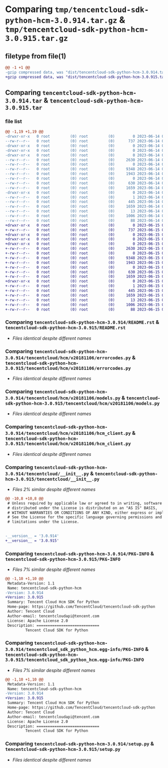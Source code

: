 # Comparing `tmp/tencentcloud-sdk-python-hcm-3.0.914.tar.gz` & `tmp/tencentcloud-sdk-python-hcm-3.0.915.tar.gz`

## filetype from file(1)

```diff
@@ -1 +1 @@
-gzip compressed data, was "dist/tencentcloud-sdk-python-hcm-3.0.914.tar", last modified: Wed Jun 14 00:27:31 2023, max compression
+gzip compressed data, was "dist/tencentcloud-sdk-python-hcm-3.0.915.tar", last modified: Thu Jun 15 00:26:51 2023, max compression
```

## Comparing `tencentcloud-sdk-python-hcm-3.0.914.tar` & `tencentcloud-sdk-python-hcm-3.0.915.tar`

### file list

```diff
@@ -1,19 +1,19 @@
-drwxr-xr-x   0 root         (0) root         (0)        0 2023-06-14 00:27:31.000000 tencentcloud-sdk-python-hcm-3.0.914/
--rw-r--r--   0 root         (0) root         (0)      737 2023-06-14 00:27:31.000000 tencentcloud-sdk-python-hcm-3.0.914/README.rst
-drwxr-xr-x   0 root         (0) root         (0)        0 2023-06-14 00:27:31.000000 tencentcloud-sdk-python-hcm-3.0.914/tencentcloud/
-drwxr-xr-x   0 root         (0) root         (0)        0 2023-06-14 00:27:31.000000 tencentcloud-sdk-python-hcm-3.0.914/tencentcloud/hcm/
-drwxr-xr-x   0 root         (0) root         (0)        0 2023-06-14 00:27:31.000000 tencentcloud-sdk-python-hcm-3.0.914/tencentcloud/hcm/v20181106/
--rw-r--r--   0 root         (0) root         (0)     2630 2023-06-14 00:27:31.000000 tencentcloud-sdk-python-hcm-3.0.914/tencentcloud/hcm/v20181106/errorcodes.py
--rw-r--r--   0 root         (0) root         (0)        0 2023-06-14 00:27:31.000000 tencentcloud-sdk-python-hcm-3.0.914/tencentcloud/hcm/v20181106/__init__.py
--rw-r--r--   0 root         (0) root         (0)     9348 2023-06-14 00:27:31.000000 tencentcloud-sdk-python-hcm-3.0.914/tencentcloud/hcm/v20181106/models.py
--rw-r--r--   0 root         (0) root         (0)     1943 2023-06-14 00:27:31.000000 tencentcloud-sdk-python-hcm-3.0.914/tencentcloud/hcm/v20181106/hcm_client.py
--rw-r--r--   0 root         (0) root         (0)        0 2023-06-14 00:27:31.000000 tencentcloud-sdk-python-hcm-3.0.914/tencentcloud/hcm/__init__.py
--rw-r--r--   0 root         (0) root         (0)      630 2023-06-14 00:27:31.000000 tencentcloud-sdk-python-hcm-3.0.914/tencentcloud/__init__.py
--rw-r--r--   0 root         (0) root         (0)     1659 2023-06-14 00:27:31.000000 tencentcloud-sdk-python-hcm-3.0.914/PKG-INFO
-drwxr-xr-x   0 root         (0) root         (0)        0 2023-06-14 00:27:31.000000 tencentcloud-sdk-python-hcm-3.0.914/tencentcloud_sdk_python_hcm.egg-info/
--rw-r--r--   0 root         (0) root         (0)        1 2023-06-14 00:27:31.000000 tencentcloud-sdk-python-hcm-3.0.914/tencentcloud_sdk_python_hcm.egg-info/dependency_links.txt
--rw-r--r--   0 root         (0) root         (0)      445 2023-06-14 00:27:31.000000 tencentcloud-sdk-python-hcm-3.0.914/tencentcloud_sdk_python_hcm.egg-info/SOURCES.txt
--rw-r--r--   0 root         (0) root         (0)     1659 2023-06-14 00:27:31.000000 tencentcloud-sdk-python-hcm-3.0.914/tencentcloud_sdk_python_hcm.egg-info/PKG-INFO
--rw-r--r--   0 root         (0) root         (0)       13 2023-06-14 00:27:31.000000 tencentcloud-sdk-python-hcm-3.0.914/tencentcloud_sdk_python_hcm.egg-info/top_level.txt
--rw-r--r--   0 root         (0) root         (0)     1006 2023-06-14 00:27:31.000000 tencentcloud-sdk-python-hcm-3.0.914/setup.py
--rw-r--r--   0 root         (0) root         (0)       88 2023-06-14 00:27:31.000000 tencentcloud-sdk-python-hcm-3.0.914/setup.cfg
+drwxr-xr-x   0 root         (0) root         (0)        0 2023-06-15 00:26:51.000000 tencentcloud-sdk-python-hcm-3.0.915/
+-rw-r--r--   0 root         (0) root         (0)      737 2023-06-15 00:26:51.000000 tencentcloud-sdk-python-hcm-3.0.915/README.rst
+drwxr-xr-x   0 root         (0) root         (0)        0 2023-06-15 00:26:51.000000 tencentcloud-sdk-python-hcm-3.0.915/tencentcloud/
+drwxr-xr-x   0 root         (0) root         (0)        0 2023-06-15 00:26:51.000000 tencentcloud-sdk-python-hcm-3.0.915/tencentcloud/hcm/
+drwxr-xr-x   0 root         (0) root         (0)        0 2023-06-15 00:26:51.000000 tencentcloud-sdk-python-hcm-3.0.915/tencentcloud/hcm/v20181106/
+-rw-r--r--   0 root         (0) root         (0)     2630 2023-06-15 00:26:51.000000 tencentcloud-sdk-python-hcm-3.0.915/tencentcloud/hcm/v20181106/errorcodes.py
+-rw-r--r--   0 root         (0) root         (0)        0 2023-06-15 00:26:51.000000 tencentcloud-sdk-python-hcm-3.0.915/tencentcloud/hcm/v20181106/__init__.py
+-rw-r--r--   0 root         (0) root         (0)     9348 2023-06-15 00:26:51.000000 tencentcloud-sdk-python-hcm-3.0.915/tencentcloud/hcm/v20181106/models.py
+-rw-r--r--   0 root         (0) root         (0)     1943 2023-06-15 00:26:51.000000 tencentcloud-sdk-python-hcm-3.0.915/tencentcloud/hcm/v20181106/hcm_client.py
+-rw-r--r--   0 root         (0) root         (0)        0 2023-06-15 00:26:51.000000 tencentcloud-sdk-python-hcm-3.0.915/tencentcloud/hcm/__init__.py
+-rw-r--r--   0 root         (0) root         (0)      630 2023-06-15 00:26:51.000000 tencentcloud-sdk-python-hcm-3.0.915/tencentcloud/__init__.py
+-rw-r--r--   0 root         (0) root         (0)     1659 2023-06-15 00:26:51.000000 tencentcloud-sdk-python-hcm-3.0.915/PKG-INFO
+drwxr-xr-x   0 root         (0) root         (0)        0 2023-06-15 00:26:51.000000 tencentcloud-sdk-python-hcm-3.0.915/tencentcloud_sdk_python_hcm.egg-info/
+-rw-r--r--   0 root         (0) root         (0)        1 2023-06-15 00:26:51.000000 tencentcloud-sdk-python-hcm-3.0.915/tencentcloud_sdk_python_hcm.egg-info/dependency_links.txt
+-rw-r--r--   0 root         (0) root         (0)      445 2023-06-15 00:26:51.000000 tencentcloud-sdk-python-hcm-3.0.915/tencentcloud_sdk_python_hcm.egg-info/SOURCES.txt
+-rw-r--r--   0 root         (0) root         (0)     1659 2023-06-15 00:26:51.000000 tencentcloud-sdk-python-hcm-3.0.915/tencentcloud_sdk_python_hcm.egg-info/PKG-INFO
+-rw-r--r--   0 root         (0) root         (0)       13 2023-06-15 00:26:51.000000 tencentcloud-sdk-python-hcm-3.0.915/tencentcloud_sdk_python_hcm.egg-info/top_level.txt
+-rw-r--r--   0 root         (0) root         (0)     1006 2023-06-15 00:26:51.000000 tencentcloud-sdk-python-hcm-3.0.915/setup.py
+-rw-r--r--   0 root         (0) root         (0)       88 2023-06-15 00:26:51.000000 tencentcloud-sdk-python-hcm-3.0.915/setup.cfg
```

### Comparing `tencentcloud-sdk-python-hcm-3.0.914/README.rst` & `tencentcloud-sdk-python-hcm-3.0.915/README.rst`

 * *Files identical despite different names*

### Comparing `tencentcloud-sdk-python-hcm-3.0.914/tencentcloud/hcm/v20181106/errorcodes.py` & `tencentcloud-sdk-python-hcm-3.0.915/tencentcloud/hcm/v20181106/errorcodes.py`

 * *Files identical despite different names*

### Comparing `tencentcloud-sdk-python-hcm-3.0.914/tencentcloud/hcm/v20181106/models.py` & `tencentcloud-sdk-python-hcm-3.0.915/tencentcloud/hcm/v20181106/models.py`

 * *Files identical despite different names*

### Comparing `tencentcloud-sdk-python-hcm-3.0.914/tencentcloud/hcm/v20181106/hcm_client.py` & `tencentcloud-sdk-python-hcm-3.0.915/tencentcloud/hcm/v20181106/hcm_client.py`

 * *Files identical despite different names*

### Comparing `tencentcloud-sdk-python-hcm-3.0.914/tencentcloud/__init__.py` & `tencentcloud-sdk-python-hcm-3.0.915/tencentcloud/__init__.py`

 * *Files 2% similar despite different names*

```diff
@@ -10,8 +10,8 @@
 # Unless required by applicable law or agreed to in writing, software
 # distributed under the License is distributed on an "AS IS" BASIS,
 # WITHOUT WARRANTIES OR CONDITIONS OF ANY KIND, either express or implied.
 # See the License for the specific language governing permissions and
 # limitations under the License.
 
 
-__version__ = '3.0.914'
+__version__ = '3.0.915'
```

### Comparing `tencentcloud-sdk-python-hcm-3.0.914/PKG-INFO` & `tencentcloud-sdk-python-hcm-3.0.915/PKG-INFO`

 * *Files 7% similar despite different names*

```diff
@@ -1,10 +1,10 @@
 Metadata-Version: 1.1
 Name: tencentcloud-sdk-python-hcm
-Version: 3.0.914
+Version: 3.0.915
 Summary: Tencent Cloud Hcm SDK for Python
 Home-page: https://github.com/TencentCloud/tencentcloud-sdk-python
 Author: Tencent Cloud
 Author-email: tencentcloudapi@tencent.com
 License: Apache License 2.0
 Description: ============================
         Tencent Cloud SDK for Python
```

### Comparing `tencentcloud-sdk-python-hcm-3.0.914/tencentcloud_sdk_python_hcm.egg-info/PKG-INFO` & `tencentcloud-sdk-python-hcm-3.0.915/tencentcloud_sdk_python_hcm.egg-info/PKG-INFO`

 * *Files 7% similar despite different names*

```diff
@@ -1,10 +1,10 @@
 Metadata-Version: 1.1
 Name: tencentcloud-sdk-python-hcm
-Version: 3.0.914
+Version: 3.0.915
 Summary: Tencent Cloud Hcm SDK for Python
 Home-page: https://github.com/TencentCloud/tencentcloud-sdk-python
 Author: Tencent Cloud
 Author-email: tencentcloudapi@tencent.com
 License: Apache License 2.0
 Description: ============================
         Tencent Cloud SDK for Python
```

### Comparing `tencentcloud-sdk-python-hcm-3.0.914/setup.py` & `tencentcloud-sdk-python-hcm-3.0.915/setup.py`

 * *Files identical despite different names*

